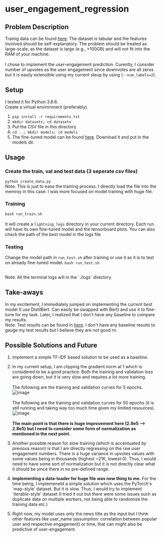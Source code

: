# user_engagement_regression

## Problem Description
Trainig data can be found [here](https://www.kaggle.com/rootuser/worldnews-on-reddit). The dataset is tabular and the features involved should be self-explanatory. The problem should be treated as large-scale, as the dataset is large (e.g., >100GB) and will not fit into the RAM of your machine.
<br /><br />
I chose to implement the user-engagement prediction. Curently, I consider number of upvotes as the user engagement since downvotes are all zeros but it is easily extensible using my current steup by using (`--num_labels=2`).


## Setup 
I tested it for Python 3.8.6. 
<br />
Create a virtual environment (preferably).
<br />
1. `pip install -r requirements.txt` <br />
2. `mkdir datasets; cd datasets` <br />
3. Put the CSV file in this directory <br />
4. `cd ..; mkdir models; cd models` <br />
5. The fine-tuned model can be found [here](https://drive.google.com/file/d/1-9pezTmcx486Exgo4Bo2eINRoqJNwdPz/view?usp=sharing). Download it and put in the models dir.


## Usage
### Create the train, val and test data (3 seperate csv files)
`python create_data.py`
<br />
Note: This is just to ease the training process. I directly load the file into the memroy in this case. I was more focused on model training with huge file. 

### Training
`bash run_train.sh`
<br /><br />
It will create a `lightning_logs` directory in your current directory. Each run will have its own fine-tuned model and the tensorboard plots. You can also check the path of the best model in the logs file

### Testing
Change the model path in `run_test.sh` after training or use it as it is to test on already fine-tuned model. 
`bash run_test.sh`

<br />
Note: All the terminal logs will in the `./logs` directory

## Take-aways
In my excitement, I immediately jumped on implementing the current best model (I use DistilBert. Can easily be swapped with Bert) and use it to fine-tune for my task. Later, I realized that I don't have any baseline to compare my results. <br />
Note: Test results can be found in [here](./logs/test_results.txt). I don't have any baseline results to gauge my test results but I believe they are not good rn. 

## Possible Solutions and Future
1. Implement a simple TF-IDF based solution to be used as a baseline.
2. In my current setup, I am clipping the gradient norm at 1 which is considered to be a good practice. Both the training and validation loss are going down, but it is very slow and requires a lot more training. <br /> <br />The following are the training and validation curves for 5 epochs. ![image](https://user-images.githubusercontent.com/5251592/115666003-a1d42480-a309-11eb-8c7f-5448fe0ec598.png) <br /><br /> The following are the training and validation curves for 50 epochs (it is still running and taking way too much time given my limited resources). ![image](https://user-images.githubusercontent.com/5251592/115666056-b57f8b00-a309-11eb-92dd-26875ef25eee.png)<br /><br />**The main point is that there is huge improvement here (2.9e5 --> 2.8e5) but I need to consider some form of normalization as mentioned in the next point.**


3. Another possible reason for slow training (which is accentuated by previous reason) is that I am directly regressing on the raw user engagement numbers. There is a huge variance in upvotes values with some values being in thousands (highest ~21K, lowest 0). Thus, I would need to have some sort of normalization but it is not directly clear what it should be since there in no pre-defined range. 
4. **Implementing a data-loader for huge file was new thing to me.** For the time being, I implemenetd a simple solution which uses the PyTorch's 'map-style' dataset. But it is slow. Thus, I would try to implement 'iterable-style' dataset (I tried it out but there were some issues such as duplicate data on multiple workers, not being able to randomize the training data etc.)
5. Right now, my model uses only the news tilte as the input but I think other features like user_name (assumption: correlation between popular user and respective engagement) or time, that can might also be predictive of user-engagement. 


